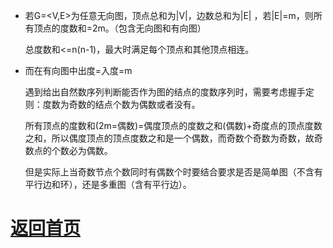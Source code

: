 - 若G=<V,E>为任意无向图，顶点总和为|V|，边数总和为|E| ，若|E|=m，则所有顶点的度数和=2m。（包含无向图和有向图）

  总度数和<=n(n-1)，最大时满足每个顶点和其他顶点相连。

- 而在有向图中出度=入度=m

  遇到给出自然数序列判断能否作为图的结点的度数序列时，需要考虑握手定则：度数为奇数的结点个数为偶数或者没有。

  所有顶点的度数和(2m=偶数)=偶度顶点的度数之和(偶数)+奇度点的顶点度数之和，所以偶度顶点的顶点度数之和是一个偶数，而奇数个奇数为奇数，故奇数点的个数必为偶数。

  但是实际上当奇数节点个数同时有偶数个时要结合要求是否是简单图（不含有平行边和环），还是多重图（含有平行边）。

# [返回首页](https://nanaoy.github.io/)

